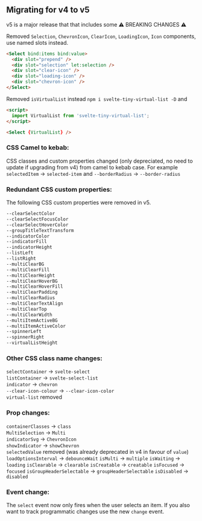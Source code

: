 ## Migrating for v4 to v5

v5 is a major release that that includes some ⚠️ BREAKING CHANGES ⚠️ 


Removed `Selection`, `ChevronIcon`, `ClearIcon`, `LoadingIcon`, `Icon` components, use named slots instead.

```html
<Select bind:items bind:value>
  <div slot="prepend" />
  <div slot="selection" let:selection />
  <div slot="clear-icon" />  
  <div slot="loading-icon" />  
  <div slot="chevron-icon" />  
</Select>
```

Removed `isVirtualList` instead `npm i svelte-tiny-virtual-list -D` and

```html
<script>
  import VirtualList from 'svelte-tiny-virtual-list';
</script>

<Select {VirtualList} />
```

### CSS Camel to kebab:

CSS classes and custom properties changed (only depreciated, no need to update if upgrading from v4) from camel to kebab case. For example `selectedItem` → `selected-item` and `--borderRadius` → `--border-radius`

### Redundant CSS custom properties:

The following CSS custom properties were removed in v5.

```css
--clearSelectColor
--clearSelectFocusColor
--clearSelectHoverColor
--groupTitleTextTransform
--indicatorColor
--indicatorFill
--indicatorHeight
--listLeft
--listRight
--multiClearBG
--multiClearFill
--multiClearHeight
--multiClearHoverBG
--multiClearHoverFill
--multiClearPadding
--multiClearRadius
--multiClearTextAlign
--multiClearTop
--multiClearWidth
--multiItemActiveBG
--multiItemActiveColor
--spinnerLeft
--spinnerRight
--virtualListHeight
```


### Other CSS class name changes:
`selectContainer` → `svelte-select`<br/>
`listContainer` → `svelte-select-list`<br/>
`indicator` → `chevron`<br/>
`--clear-icon-colour` → `--clear-icon-color`<br/>
`virtual-list` removed


### Prop changes:
`containerClasses` → `class`<br/>
`MultiSelection` → `Multi`<br/>
`indicatorSvg` → `ChevronIcon`<br/>
`showIndicator` → `showChevron`<br/>
`selectedValue` removed (was already deprecated in v4 in favour of `value`)<br/>
`loadOptionsInterval` → `debounceWait`
`isMulti` → `multiple`
`isWaiting` → `loading`
`isClearable` → `clearable`
`isCreatable` → `creatable`
`isFocused` → `focused`
`isGroupHeaderSelectable` → `groupHeaderSelectable`
`isDisabled` → `disabled`


### Event change:
The `select` event now only fires when the user selects an item. If you also want to track programmatic changes use the new `change` event.